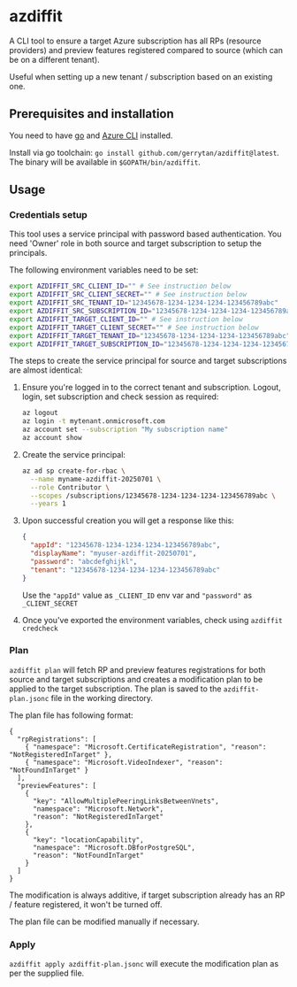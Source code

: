 # azdiffit

A CLI tool to ensure a target Azure subscription has all RPs (resource providers) and preview features registered
compared to source (which can be on a different tenant).

Useful when setting up a new tenant / subscription based on an existing one.

## Prerequisites and installation

You need to have [go](https://go.dev/doc/install) and [Azure CLI](https://learn.microsoft.com/cli/azure/install-azure-cli) installed.

Install via go toolchain: `go install github.com/gerrytan/azdiffit@latest`. The binary will be available in
`$GOPATH/bin/azdiffit`.

## Usage

### Credentials setup

This tool uses a service principal with password based authentication. You need 'Owner' role in both source and target
subscription to setup the principals.

The following environment variables need to be set:

```bash
export AZDIFFIT_SRC_CLIENT_ID="" # See instruction below
export AZDIFFIT_SRC_CLIENT_SECRET="" # See instruction below
export AZDIFFIT_SRC_TENANT_ID="12345678-1234-1234-1234-123456789abc"
export AZDIFFIT_SRC_SUBSCRIPTION_ID="12345678-1234-1234-1234-123456789abc"
export AZDIFFIT_TARGET_CLIENT_ID="" # See instruction below
export AZDIFFIT_TARGET_CLIENT_SECRET="" # See instruction below
export AZDIFFIT_TARGET_TENANT_ID="12345678-1234-1234-1234-123456789abc"
export AZDIFFIT_TARGET_SUBSCRIPTION_ID="12345678-1234-1234-1234-123456789abc"
```

The steps to create the service principal for source and target subscriptions are almost identical:

1. Ensure you're logged in to the correct tenant and subscription. Logout, login, set subscription and check session as
   required:

    ```bash
    az logout
    az login -t mytenant.onmicrosoft.com
    az account set --subscription "My subscription name"
    az account show
    ```

1. Create the service principal:

    ```bash
    az ad sp create-for-rbac \
      --name myname-azdiffit-20250701 \
      --role Contributor \
      --scopes /subscriptions/12345678-1234-1234-1234-123456789abc \
      --years 1
    ```

1. Upon successful creation you will get a response like this:

    ```json
    {
      "appId": "12345678-1234-1234-1234-123456789abc",
      "displayName": "myuser-azdiffit-20250701",
      "password": "abcdefghijkl",
      "tenant": "12345678-1234-1234-1234-123456789abc"
    }
    ```

    Use the `"appId"` value as `_CLIENT_ID` env var and `"password"` as `_CLIENT_SECRET`

1. Once you've exported the environment variables, check using `azdiffit credcheck`

### Plan

`azdiffit plan` will fetch RP and preview features registrations for both source and target subscriptions and creates a
modification plan to be applied to the target subscription. The plan is saved to the `azdiffit-plan.jsonc` file in the
working directory.

The plan file has following format:

```jsonc
{
  "rpRegistrations": [
    { "namespace": "Microsoft.CertificateRegistration", "reason": "NotRegisteredInTarget" },
    { "namespace": "Microsoft.VideoIndexer", "reason": "NotFoundInTarget" }
  ],
  "previewFeatures": [
    {
      "key": "AllowMultiplePeeringLinksBetweenVnets",
      "namespace": "Microsoft.Network",
      "reason": "NotRegisteredInTarget"
    },
    {
      "key": "locationCapability",
      "namespace": "Microsoft.DBforPostgreSQL",
      "reason": "NotFoundInTarget"
    }
  ]
}

```

The modification is always additive, if target subscription already has an RP / feature registered, it won't be turned
off.

The plan file can be modified manually if necessary.

### Apply

`azdiffit apply azdiffit-plan.jsonc` will execute the modification plan as per the supplied file.
